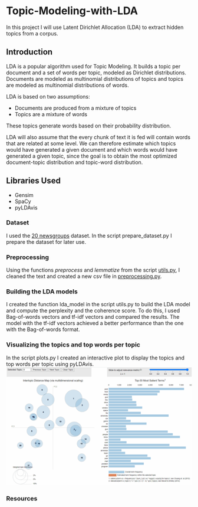 # Topic-Modeling-with-LDA

In this project I will use Latent Dirichlet Allocation (LDA) to extract hidden topics from a corpus.

## Introduction

LDA is a popular algorithm used for Topic Modeling. It builds a topic per document and a set of words per topic, modeled as Dirichlet distributions. Documents are modeled as multinomial distributions of topics and topics are modeled as multinomial distributions of words.

LDA is based on two assumptions:

- Documents are produced from a mixture of topics
- Topics are a mixture of words

These topics generate words based on their probability distribution.

LDA will also assume that the every chunk of text it is fed will contain words that are related at some level. We can therefore estimate which topics would have generated a given document and which words would have generated a given topic, since the goal is to obtain the most optimized document-topic distribution and topic-word distribution.

## Libraries Used

- Gensim
- SpaCy
- pyLDAvis

### Dataset

I used the [20 newsgroups](http://qwone.com/~jason/20Newsgroups/) dataset. In the script prepare_dataset.py I prepare the dataset for later use.

### Preprocessing

Using the functions _preprocess_ and _lemmatize_ from the script [utils.py](https://github.com/AnnaSenent/Topic-Modeling-with-LDA/blob/main/utils.py), I cleaned the text and created a new csv file in [preprocessing.py](https://github.com/AnnaSenent/Topic-Modeling-with-LDA/blob/main/preprocessing.py).

### Building the LDA models

I created the function lda_model in the script utils.py to build the LDA model and compute the perplexity and the coherence score. To do this, I used Bag-of-words vectors and tf-idf vectors and compared the results. The model with the tf-idf vectors achieved a better performance than the one with the Bag-of-words format.

### Visualizing the topics and top words per topic

In the script plots.py I created an interactive plot to display the topics and top words per topic using pyLDAvis.
![](bow.gif)

### Resources

